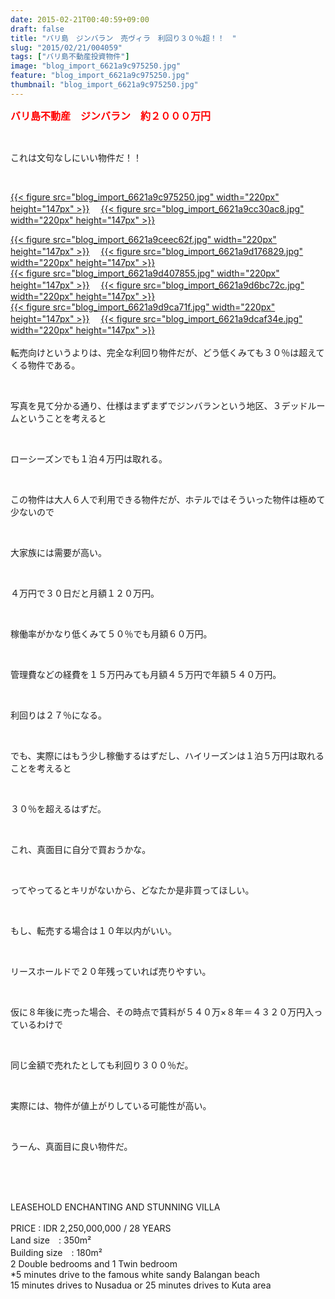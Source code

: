 ```yaml
---
date: 2015-02-21T00:40:59+09:00
draft: false
title: "バリ島　ジンバラン　売ヴィラ　利回り３０％超！！　"
slug: "2015/02/21/004059"
tags: ["バリ島不動産投資物件"]
image: "blog_import_6621a9c975250.jpg"
feature: "blog_import_6621a9c975250.jpg"
thumbnail: "blog_import_6621a9c975250.jpg"
---
```

<p><font color="#ff0000" size="3"><strong>バリ島不動産　ジンバラン　約２０００万円</strong></font></p><br/><p>これは文句なしにいい物件だ！！</p><p><br/></p><p><a href="blog_import_6621a9caae356.jpg">{{< figure src="blog_import_6621a9c975250.jpg" width="220px" height="147px" >}}</a> 　<a href="blog_import_6621a9cd6d683.jpg">{{< figure src="blog_import_6621a9cc30ac8.jpg" width="220px" height="147px" >}}</a> </p><p><a href="blog_import_6621a9d02a73e.jpg">{{< figure src="blog_import_6621a9ceec62f.jpg" width="220px" height="147px" >}}</a> 　<a href="blog_import_6621a9d2ac8de.jpg">{{< figure src="blog_import_6621a9d176829.jpg" width="220px" height="147px" >}}</a> <br/><a href="blog_import_6621a9d540558.jpg">{{< figure src="blog_import_6621a9d407855.jpg" width="220px" height="147px" >}}</a> 　<a href="blog_import_6621a9d824e5e.jpg">{{< figure src="blog_import_6621a9d6bc72c.jpg" width="220px" height="147px" >}}</a> <br/><a href="blog_import_6621a9db25723.jpg">{{< figure src="blog_import_6621a9d9ca71f.jpg" width="220px" height="147px" >}}</a> 　<a href="blog_import_6621a9ddef5ea.jpg">{{< figure src="blog_import_6621a9dcaf34e.jpg" width="220px" height="147px" >}}</a> <br/><br/>転売向けというよりは、完全な利回り物件だが、どう低くみても３０％は超えてくる物件である。</p><br/><p>写真を見て分かる通り、仕様はまずまずでジンバランという地区、３デッドルームということを考えると</p><br/><p>ローシーズンでも１泊４万円は取れる。</p><br/><p>この物件は大人６人で利用できる物件だが、ホテルではそういった物件は極めて少ないので</p><br/><p>大家族には需要が高い。</p><br/><p>４万円で３０日だと月額１２０万円。</p><br/><p>稼働率がかなり低くみて５０％でも月額６０万円。</p><br/><p>管理費などの経費を１５万円みても月額４５万円で年額５４０万円。</p><br/><p>利回りは２７％になる。</p><br/><p>でも、実際にはもう少し稼働するはずだし、ハイリーズンは１泊５万円は取れることを考えると</p><br/><p>３０％を超えるはずだ。</p><br/><p>これ、真面目に自分で買おうかな。</p><br/><p>ってやってるとキリがないから、どなたか是非買ってほしい。</p><br/><p>もし、転売する場合は１０年以内がいい。</p><br/><p>リースホールドで２０年残っていれば売りやすい。</p><br/><p>仮に８年後に売った場合、その時点で賃料が５４０万×８年＝４３２０万円入っているわけで</p><br/><p>同じ金額で売れたとしても利回り３００％だ。</p><br/><p>実際には、物件が値上がりしている可能性が高い。</p><br/><p>うーん、真面目に良い物件だ。</p><br/><br/><br/><p>LEASEHOLD ENCHANTING AND STUNNING VILLA <br/><br/>PRICE : IDR 2,250,000,000 / 28 YEARS <br/>Land size　: 350m²<br/>Building size　: 180m²<br/>2 Double bedrooms and 1 Twin bedroom <br/>*5 minutes drive to the famous white sandy Balangan beach <br/>15 minutes drives to Nusadua or 25 minutes drives to Kuta area </p><br/>

